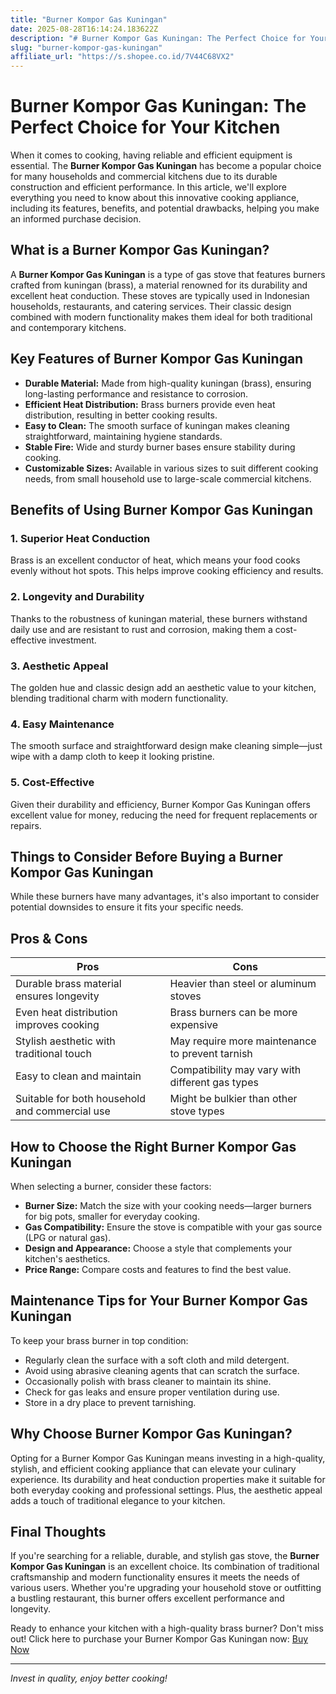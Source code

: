 ```yaml
---
title: "Burner Kompor Gas Kuningan"
date: 2025-08-28T16:14:24.183622Z
description: "# Burner Kompor Gas Kuningan: The Perfect Choice for Your Kitchen..."
slug: "burner-kompor-gas-kuningan"
affiliate_url: "https://s.shopee.co.id/7V44C68VX2"
---
```

# Burner Kompor Gas Kuningan: The Perfect Choice for Your Kitchen

When it comes to cooking, having reliable and efficient equipment is essential. The **Burner Kompor Gas Kuningan** has become a popular choice for many households and commercial kitchens due to its durable construction and efficient performance. In this article, we'll explore everything you need to know about this innovative cooking appliance, including its features, benefits, and potential drawbacks, helping you make an informed purchase decision.

## What is a Burner Kompor Gas Kuningan?

A **Burner Kompor Gas Kuningan** is a type of gas stove that features burners crafted from kuningan (brass), a material renowned for its durability and excellent heat conduction. These stoves are typically used in Indonesian households, restaurants, and catering services. Their classic design combined with modern functionality makes them ideal for both traditional and contemporary kitchens.

## Key Features of Burner Kompor Gas Kuningan

- **Durable Material:** Made from high-quality kuningan (brass), ensuring long-lasting performance and resistance to corrosion.
- **Efficient Heat Distribution:** Brass burners provide even heat distribution, resulting in better cooking results.
- **Easy to Clean:** The smooth surface of kuningan makes cleaning straightforward, maintaining hygiene standards.
- **Stable Fire:** Wide and sturdy burner bases ensure stability during cooking.
- **Customizable Sizes:** Available in various sizes to suit different cooking needs, from small household use to large-scale commercial kitchens.

## Benefits of Using Burner Kompor Gas Kuningan

### 1. Superior Heat Conduction

Brass is an excellent conductor of heat, which means your food cooks evenly without hot spots. This helps improve cooking efficiency and results.

### 2. Longevity and Durability

Thanks to the robustness of kuningan material, these burners withstand daily use and are resistant to rust and corrosion, making them a cost-effective investment.

### 3. Aesthetic Appeal

The golden hue and classic design add an aesthetic value to your kitchen, blending traditional charm with modern functionality.

### 4. Easy Maintenance

The smooth surface and straightforward design make cleaning simple—just wipe with a damp cloth to keep it looking pristine.

### 5. Cost-Effective

Given their durability and efficiency, Burner Kompor Gas Kuningan offers excellent value for money, reducing the need for frequent replacements or repairs.

## Things to Consider Before Buying a Burner Kompor Gas Kuningan

While these burners have many advantages, it's also important to consider potential downsides to ensure it fits your specific needs.

## Pros & Cons

| Pros                                       | Cons                                        |
|--------------------------------------------|--------------------------------------------|
| Durable brass material ensures longevity | Heavier than steel or aluminum stoves    |
| Even heat distribution improves cooking  | Brass burners can be more expensive     |
| Stylish aesthetic with traditional touch | May require more maintenance to prevent tarnish |
| Easy to clean and maintain               | Compatibility may vary with different gas types |
| Suitable for both household and commercial use | Might be bulkier than other stove types  |

## How to Choose the Right Burner Kompor Gas Kuningan

When selecting a burner, consider these factors:
- **Burner Size:** Match the size with your cooking needs—larger burners for big pots, smaller for everyday cooking.
- **Gas Compatibility:** Ensure the stove is compatible with your gas source (LPG or natural gas).
- **Design and Appearance:** Choose a style that complements your kitchen's aesthetics.
- **Price Range:** Compare costs and features to find the best value.

## Maintenance Tips for Your Burner Kompor Gas Kuningan

To keep your brass burner in top condition:
- Regularly clean the surface with a soft cloth and mild detergent.
- Avoid using abrasive cleaning agents that can scratch the surface.
- Occasionally polish with brass cleaner to maintain its shine.
- Check for gas leaks and ensure proper ventilation during use.
- Store in a dry place to prevent tarnishing.

## Why Choose Burner Kompor Gas Kuningan?

Opting for a Burner Kompor Gas Kuningan means investing in a high-quality, stylish, and efficient cooking appliance that can elevate your culinary experience. Its durability and heat conduction properties make it suitable for both everyday cooking and professional settings. Plus, the aesthetic appeal adds a touch of traditional elegance to your kitchen.

## Final Thoughts

If you're searching for a reliable, durable, and stylish gas stove, the **Burner Kompor Gas Kuningan** is an excellent choice. Its combination of traditional craftsmanship and modern functionality ensures it meets the needs of various users. Whether you're upgrading your household stove or outfitting a bustling restaurant, this burner offers excellent performance and longevity.

Ready to enhance your kitchen with a high-quality brass burner? Don't miss out! Click here to purchase your Burner Kompor Gas Kuningan now: [Buy Now](https://s.shopee.co.id/7V44C68VX2)

---

*Invest in quality, enjoy better cooking!*